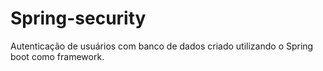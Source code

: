 # Spring-security
Autenticação de usuários com banco de dados criado utilizando o Spring boot como framework. 
